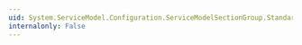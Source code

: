 ```yaml
---
uid: System.ServiceModel.Configuration.ServiceModelSectionGroup.StandardEndpoints
internalonly: False
---
```


